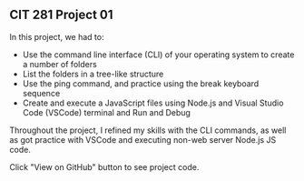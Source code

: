 ## CIT 281 Project 01

In this project, we had to:
- Use the command line interface (CLI) of your operating system to create a number of folders
- List the folders in a tree-like structure
- Use the ping command, and practice using the break keyboard sequence
- Create and execute a JavaScript files using Node.js and Visual Studio Code (VSCode) terminal and Run and Debug

Throughout the project, I refined my skills with the CLI commands, as well as got practice with VSCode and executing non-web server Node.js JS code.

Click "View on GitHub" button to see project code. 
